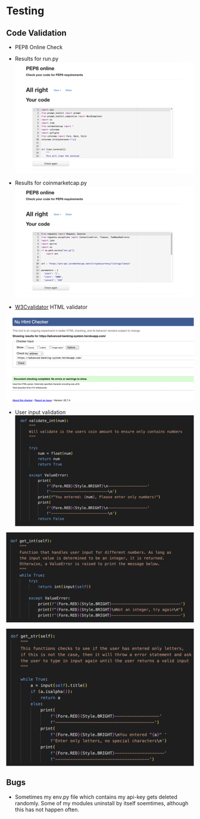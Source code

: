 # Testing 

## Code Validation

- PEP8 Online Check

- Results for run.py
![main page](documentation/images/code-validation-main.png)

- Results for coinmarketcap.py
![coinmarketcap page](documentation/images/code-validation-coinmarketcap.png)

- [W3Cvalidator](https://validator.w3.org/) HTML validator

![html validator](documentation/images/html-validator.png)

- User input validation
![validating floats](documentation/images/validate-float.png)

![validating integers](documentation/images/validate-int.png)

![validating strings](documentation/images/validate-string.png)


## Bugs

- Sometimes my env.py file which contains my api-key gets deleted randomly. Some of my modules uninstall by itself soemtimes, although this has not happen often.